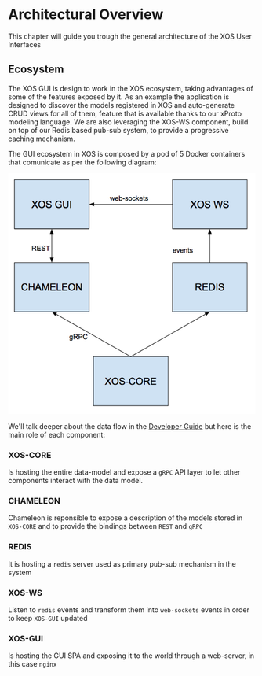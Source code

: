 # Architectural Overview

This chapter will guide you trough the general architecture of the XOS User
Interfaces

## Ecosystem

The XOS GUI is design to work in the XOS ecosystem, taking advantages of some
of the features exposed by it.  As an example the application is designed to
discover the models registered in XOS and auto-generate CRUD views for all of
them, feature that is available thanks to our xProto modeling language.  We are
also leveraging the XOS-WS component, build on top of our Redis based pub-sub
system, to provide a progressive caching mechanism.

The GUI ecosystem in XOS is composed by a pod of 5 Docker containers that
comunicate as per the following diagram:

![xos_gui_ecosystem](images/xos-gui-ecosystem.png)

We'll talk deeper about the data flow in the [Developer
Guide](../developer/README.md) but here is the main role of each component:

### XOS-CORE

Is hosting the entire data-model and expose a `gRPC` API layer to let other
components interact with the data model.

### CHAMELEON

Chameleon is reponsible to expose a description of the models stored in
`XOS-CORE` and to provide the bindings between `REST` and `gRPC`

### REDIS

It is hosting a `redis` server used as primary pub-sub mechanism in the system

### XOS-WS

Listen to `redis` events and transform them into `web-sockets` events in order
to keep `XOS-GUI` updated

### XOS-GUI

Is hosting the GUI SPA and exposing it to the world through a web-server, in
this case `nginx`
